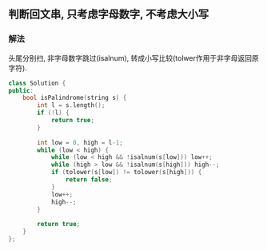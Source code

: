 ## 判断回文串, 只考虑字母数字, 不考虑大小写
### 解法
头尾分别扫, 非字母数字跳过(isalnum), 转成小写比较(tolwer作用于非字母返回原字符).
```c++
class Solution {
public:
    bool isPalindrome(string s) {
        int l = s.length();
        if (!l) {
            return true;
        }
        
        int low = 0, high = l-1;
        while (low < high) {
            while (low < high && !isalnum(s[low])) low++;
            while (high > low && !isalnum(s[high])) high--;
            if (tolower(s[low]) != tolower(s[high])) {
                return false;
            }
            low++;
            high--;
        }
        
        return true;
    }
};
```